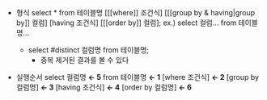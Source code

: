 
- 형식
	select * 
	from 테이블명
	\[[[where]] 조건식\] 
	\[[[group by & having|group by]] 컬럼\] 
	\[having 조건식\]
	\[[[order by]] 컬럼\];
	ex.) select 컬럼... from 테이블명...  
	- select #distinct 컬럼명 from 테이블명;
		- 중복 제거된 결과를 볼 수 있다

- 실행순서
	select 컬럼명 **← 5**
	from 테이블명 **← 1**
	\[where 조건식\] **← 2**
	\[group by 컬럼명\] **← 3**
	\[having 조건식\] **← 4**
	\[order by 컬럼명\] **← 6**
